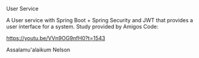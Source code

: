 User Service

A User service with Spring Boot + Spring Security and JWT that provides a user interface for a system.
Study provided by Amigos Code:

https://youtu.be/VVn9OG9nfH0?t=1543

Assalamu'alaikum Nelson